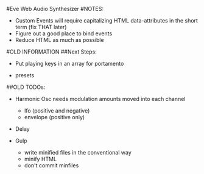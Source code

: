 #Eve Web Audio Synthesizer
#NOTES:
* Custom Events will require capitalizing HTML data-attributes in the short term (fix THAT later)
* Figure out a good place to bind events
* Reduce HTML as much as possible


#OLD INFORMATION
##Next Steps:

* Put playing keys in an array for portamento

* presets

##OLD TODOs:

* Harmonic Osc needs modulation amounts moved into each channel
  * lfo (positive and negative)
  * envelope (positive only)

* Delay

* Gulp
  * write minified files in the conventional way
  * minify HTML
  * don't commit minfiles
